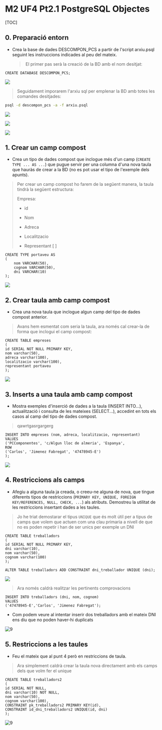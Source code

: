 #  M2 UF4 Pt2.1 PostgreSQL Objectes

[TOC]

## 0. Preparació entorn

- Crea la base de dades DESCOMPON_PCS a partir de l'script arxiu.psql seguint les instruccions indicades al peu del mateix.

  

  > ​	El primer pas serà la creació de la BD amb el nom desitjat:

```plsql
CREATE DATABASE DESCOMPON_PCS;
```

![](img/1.png)



> Seguidament imporarem l'arxiu sql per emplenar la BD amb totes les comandes desitjades:

```bash
psql -d descompon_pcs -a -f arxiu.psql
```

![](img/2.png)

![](img/3.png)

![](img/4.png)



## 1. Crear un camp compost

- Crea un tipo de dades compost  que inclogue més d'un camp (`CREATE TYPE ... AS ...`) que pugue servir per una columna d'una nova taula que hauràs de crear a la BD (no es pot usar el tipo de l'exemple dels apunts). 

> Per crear un camp compost ho farem de la següent manera, la taula tindrà la següent estructura:
>
> Empresa:
>
> - id
>
> - Nom
> - Adreca
> - Localitzacio
> - Representant [ ]

```plsql
CREATE TYPE portaveu AS
( 
	nom VARCHAR(50),
	cognom VARCHAR(50),
	dni VARCHAR(10)
);
```

![](img/5.png)



## 2. Crear taula amb camp compost

- Crea una nova taula que inclogue algun camp del tipo de dades compost anterior.

> Avans hem esmentat com seria la taula, ara només cal crear-la de forma que inclogui el camp compost:

```plsql
CREATE TABLE empreses
(
id SERIAL NOT NULL PRIMARY KEY,
nom varchar(50),
adreca varchar(100),
localitzacio varchar(100),
representant portaveu
);
```

![](img/6.png)



## 3. Inserts a una taula amb camp compost

- Mostra exemples d'inserció de dades a la taula (INSERT INTO...), actualització i consulta de les mateixes (SELECT...), accedint en tots els casos al camp del tipo de dades compost.

> qawrtgasrgargerg

```plsql
INSERT INTO empreses (nom, adreca, localitzacio, representant) 
VALUES 
('PCComponentes', 'c/Algun lloc de almeria', 'Espanya',
ROW
('Carlos', 'Jimenez Fabregat', '47478945-E')
);
```

![](img/7.png)



## 4. Restriccions als camps

- Afegiu a alguna taula ja creada, o creeu-ne alguna de nova, que tingue diferents tipos de restriccions (`PRIMARY KEY, UNIQUE, FOREIGN KEY/REFERENCES, NULL, CHECK, ...`) als atributs. Demostreu la utilitat de les restriccions insertant dades a les taules.

> Jo he triat demostarar el tipus `UNIQUE` que és molt útil per a tipus de camps que volem que actuen com una clau primaria a nivell de que no es poden repetir i han de ser unics per exemple un DNI

```plsql
CREATE TABLE treballadors
(
id SERIAL NOT NULL PRIMARY KEY,
dni varchar(10),
nom varchar(50),
cognom varchar(100)
);
```

```plsql
ALTER TABLE treballadors ADD CONSTRAINT dni_treballador UNIQUE (dni);
```

![](img/8.png)



> Ara només caldrà realitzar les pertinents comprovacions

```plsql
INSERT INTO treballadors (dni, nom, cognom) 
VALUES 
('47478945-E','Carlos', 'Jimenez Fabregat');
```

- Com podem veure al intentar inserir dos treballadors amb el mateix DNI  ens diu que no poden haver-hi duplicats

![9](img/9.png)



## 5. Restriccions a les taules

- Feu el mateix que al punt 4 però en restriccions de taula. 

> Ara simplement caldrà crear la taula nova directament amb els camps dels que volm fer el unique

```plsql
CREATE TABLE treballadors2
(
id SERIAL NOT NULL,
dni varchar(10) NOT NULL,
nom varchar(50),
cognom varchar(100),
CONSTRAINT pk_treballadors2 PRIMARY KEY(id),
CONSTRAINT id_dni_treballadors2 UNIQUE(id, dni)
);
```

![9](img/10.png)

